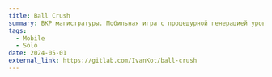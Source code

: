 ```yaml
---
title: Ball Crush
summary: ВКР магистратуры. Мобильная игра с процедурной генерацией уровней с помощью WFC.
tags:
  - Mobile
  - Solo
date: 2024-05-01
external_link: https://gitlab.com/IvanKot/ball-crush
---
```

